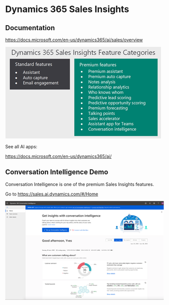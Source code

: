 # Dynamics 365 Sales Insights

## Documentation

https://docs.microsoft.com/en-us/dynamics365/ai/sales/overview

![si-features-categories](images/si-features-categories.png)


See all AI apps:

https://docs.microsoft.com/en-us/dynamics365/ai/


## Conversation Intelligence Demo

Conversation Intelligence is one of the premium Sales Insights features.

Go to https://sales.ai.dynamics.com/#/Home

![conversation-intelligence](images/conversation-intelligence.png)